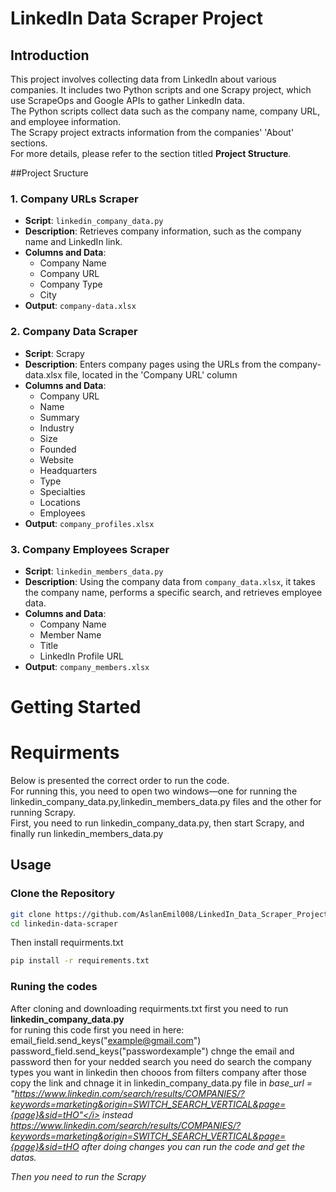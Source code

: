 # LinkedIn Data Scraper Project
## Introduction
This project involves collecting data from LinkedIn about various companies.
It includes two Python scripts and one Scrapy project, which use ScrapeOps and Google APIs to gather LinkedIn data.<br>
The Python scripts collect data such as the company name, company URL, and employee information.<br>
The Scrapy project extracts information from the companies' 'About' sections.<br>
For more details, please refer to the section titled <b>Project Structure</b>.

##Project Sructure
### 1. **Company URLs Scraper**
- **Script**: `linkedin_company_data.py`
- **Description**: Retrieves company information, such as the company name and LinkedIn link.
- **Columns and Data**:
  - Company Name  
  - Company URL  
  - Company Type  
  - City
- **Output**: `company-data.xlsx`

### 2. **Company Data Scraper**
- **Script**: Scrapy
- **Description**: Enters company pages using the URLs from the company-data.xlsx file, located in the 'Company URL' column
- **Columns and Data**:
  - Company URL  
  - Name  
  - Summary  
  - Industry  
  - Size  
  - Founded  
  - Website  
  - Headquarters  
  - Type  
  - Specialties  
  - Locations  
  - Employees
- **Output**: `company_profiles.xlsx`

### 3. **Company Employees Scraper**
- **Script**: `linkedin_members_data.py`
- **Description**: Using the company data from `company_data.xlsx`, it takes the company name, performs a specific search, and retrieves employee data.
- **Columns and Data**:
  - Company Name  
  - Member Name  
  - Title  
  - LinkedIn Profile URL
- **Output**: `company_members.xlsx`


# Getting Started
# Requirments 
Below is presented the correct order to run the code.<br>
For running this, you need to open two windows—one for running the linkedin_company_data.py,linkedin_members_data.py files and the other for running Scrapy.<br>
First, you need to run linkedin_company_data.py, then start Scrapy, and finally run linkedin_members_data.py
## Usage
### Clone the Repository
```bash
git clone https://github.com/AslanEmil008/LinkedIn_Data_Scraper_Project.git
cd linkedin-data-scraper
```
Then install requirments.txt
```bash
pip install -r requirements.txt
```

### Runing the codes
After cloning and downloading requirments.txt first you need to run <b>linkedin_company_data.py</b> <br>
for runing this code 
first you need in here:
email_field.send_keys("example@gmail.com")
password_field.send_keys("passwordexample")
chnge the email and password
then
for your nedded search you need do search the company types you want in linkedin then chooos from filters company after those copy the link and chnage it in
 linkedin_company_data.py file in <i>base_url = "https://www.linkedin.com/search/results/COMPANIES/?keywords=marketing&origin=SWITCH_SEARCH_VERTICAL&page={page}&sid=tHO"</i>
 instead <i>https://www.linkedin.com/search/results/COMPANIES/?keywords=marketing&origin=SWITCH_SEARCH_VERTICAL&page={page}&sid=tHO</i>
after doing changes you can run the code and get the datas.

Then you need to run the Scrapy



